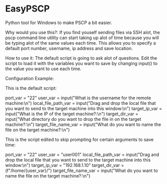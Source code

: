 # EasyPSCP
Python tool for Windows to make PSCP a bit easier.

Why would you use this?:
If you find youself sending files via SSH alot, the pscp command line utility can start taking up alot of time because you will be typing alot of the same values each time. 
This allows you to specify a default port number, username, ip address and save location.


How to use it:
The default script is going to ask alot of questions. Edit the script to load it with the variables you want to save by changing input() to the value you want to use each time.



Configuration Example:

This is the default script:

port_var = "22"
user_var = input("What is the username for the remote machine:\n")
local_file_path_var = input("Drag and drop the local file that you want to send to the target machine into this window:\n")
target_ip_var = input("What is the IP of the target machine?:\n")
target_dir_var = input("What directory do you want to drop the file in on the target machine?:\n")
target_file_name_var = input("What do you want to name the file on the target machine?:\n")


This is the script edited to skip prompting for certain arguments to save time:

port_var = "22"
user_var = "user001"
local_file_path_var = input("Drag and drop the local file that you want to send to the target machine into this window:\n")
target_ip_var = "192.168.1.10"
target_dir_var = (f"/home/{user_var}/")
target_file_name_var = input("What do you want to name the file on the target machine?:\n")

